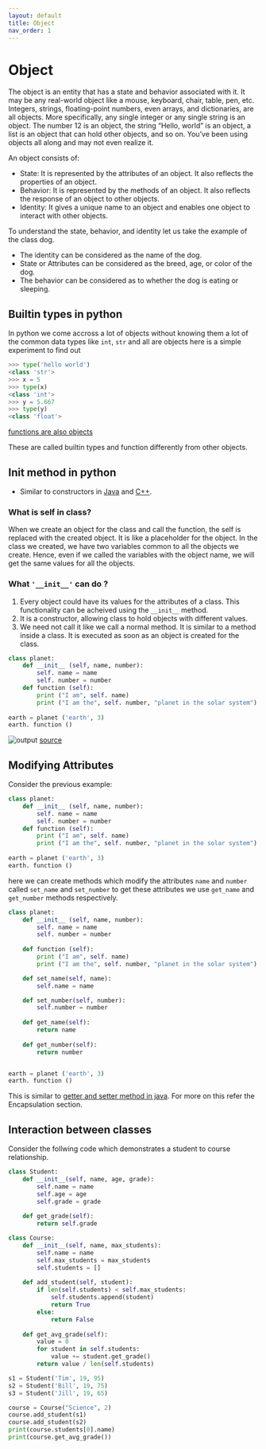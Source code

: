 ```yaml
---
layout: default
title: Object
nav_order: 1
---
```

# Object 
The object is an entity that has a state and behavior associated with it. It may be any real-world object like a mouse, keyboard, chair, table, pen, etc. Integers, strings, floating-point numbers, even arrays, and dictionaries, are all objects. More specifically, any single integer or any single string is an object. The number 12 is an object, the string “Hello, world” is an object, a list is an object that can hold other objects, and so on. You’ve been using objects all along and may not even realize it.

An object consists of:

- State: It is represented by the attributes of an object. It also reflects the properties of an object.
- Behavior: It is represented by the methods of an object. It also reflects the response of an object to other objects.
- Identity: It gives a unique name to an object and enables one object to interact with other objects.


To understand the state, behavior, and identity let us take the example of the class dog. 

- The identity can be considered as the name of the dog.
- State or Attributes can be considered as the breed, age, or color of the dog.
- The behavior can be considered as to whether the dog is eating or sleeping.


## Builtin types in python
In python we come accross a lot of objects without knowing them a lot of the common data types like `int`, `str` and all are objects here is a simple experiment to find out 
``` python
>>> type('hello world')
<class 'str'>
>>> x = 5
>>> type(x)
<class 'int'>
>>> y = 5.667
>>> type(y)   
<class 'float'>
```
[functions are also objects](Code/Objects/function_object.py)


These are called builtin types and function differently from other objects.



## **Init** method in python 

- Similar to constructors in [Java](https://www.geeksforgeeks.org/constructors-in-java/) and [C++](https://www.geeksforgeeks.org/constructors-c/).

### What is self in class?

When we create an object for the class and call the function, the self is replaced with the created object. It is like a placeholder for the object. In the class we created, we have two variables common to all the objects we create. Hence, even if we called the variables with the object name, we will get the same values for all the objects.

### What `'__init__'` can do ?
1. Every object could have its values for the attributes of a class. This functionality can be acheived using the `__init__` method.
2. It is a constructor, allowing class to hold objects with different values.
3. We need not call it like we call a normal method. It is similar to a method inside a class. It is executed as soon as an object is created for the class.

``` python
class planet:  
    def __init__ (self, name, number):  
        self. name = name  
        self. number = number  
    def function (self):  
        print ("I am", self. name)  
        print ("I am the", self. number, "planet in the solar system")  
          
earth = planet ('earth', 3)  
earth. function ()  

```
![output](https://static.javatpoint.com/python/images/__init__-in-python2.png)
[source](https://www.javatpoint.com/__init__-in-python)

## Modifying Attributes

Consider the previous example: 
``` python
class planet:  
    def __init__ (self, name, number):  
        self. name = name  
        self. number = number  
    def function (self):  
        print ("I am", self. name)  
        print ("I am the", self. number, "planet in the solar system")  
          
earth = planet ('earth', 3)  
earth. function ()  

```
here we can create methods which modify the attributes `name` and `number` called `set_name` and `set_number` to get these attributes we use `get_name` and `get_number` methods respectively.
``` python
class planet:  
    def __init__ (self, name, number):  
        self. name = name  
        self. number = number 
     
    def function (self):  
        print ("I am", self. name)  
        print ("I am the", self. number, "planet in the solar system")  

    def set_name(self, name):
        self.name = name

    def set_number(self, number):
        self.number = number
    
    def get_name(self):
        return name
    
    def get_number(self):
        return number


earth = planet ('earth', 3)  
earth. function ()  

```
This is similar to [getter and setter method in java](https://www.w3schools.com/java/java_encapsulation.asp). For more on this refer the Encapsulation section.

## Interaction between classes

Consider the follwing code which demonstrates a student to course relationship.

``` python
class Student:
    def __init__(self, name, age, grade):
        self.name = name
        self.age = age
        self.grade = grade
    
    def get_grade(self):
        return self.grade

class Course:
    def __init__(self, name, max_students):
        self.name = name
        self.max_students = max_students
        self.students = [] 
    
    def add_student(self, student):
        if len(self.students) < self.max_students:
            self.students.append(student)
            return True
        else:
            return False
    
    def get_avg_grade(self):
        value = 0
        for student in self.students:
            value += student.get_grade()
        return value / len(self.students)

s1 = Student('Tim', 19, 95)
s2 = Student('Bill', 19, 75)
s3 = Student('Jill', 19, 65)

course = Course("Science", 2)
course.add_student(s1)
course.add_student(s2)
print(course.students[0].name)
print(course.get_avg_grade())
```